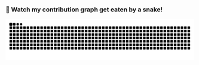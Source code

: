 ### 🐍 Watch my contribution graph get eaten by a snake!

![snake gif](https://github.com/kaleycode/kaleycode/blob/output/github-contribution-grid-snake.svg)
